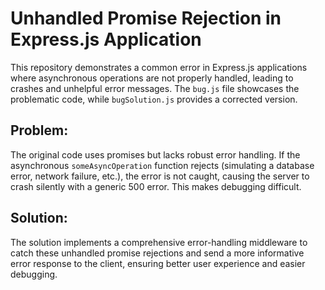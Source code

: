 # Unhandled Promise Rejection in Express.js Application

This repository demonstrates a common error in Express.js applications where asynchronous operations are not properly handled, leading to crashes and unhelpful error messages. The `bug.js` file showcases the problematic code, while `bugSolution.js` provides a corrected version.

## Problem:

The original code uses promises but lacks robust error handling.  If the asynchronous `someAsyncOperation` function rejects (simulating a database error, network failure, etc.), the error is not caught, causing the server to crash silently with a generic 500 error. This makes debugging difficult.

## Solution:

The solution implements a comprehensive error-handling middleware to catch these unhandled promise rejections and send a more informative error response to the client, ensuring better user experience and easier debugging.